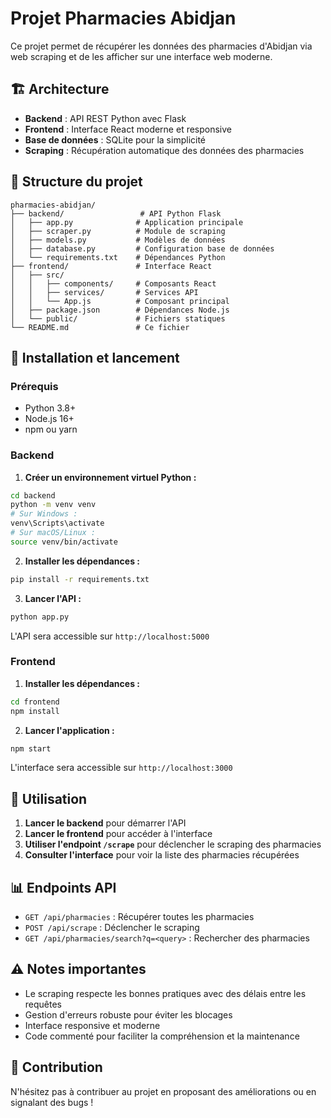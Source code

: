 # Projet Pharmacies Abidjan

Ce projet permet de récupérer les données des pharmacies d'Abidjan via web scraping et de les afficher sur une interface web moderne.

## 🏗️ Architecture

- **Backend** : API REST Python avec Flask
- **Frontend** : Interface React moderne et responsive
- **Base de données** : SQLite pour la simplicité
- **Scraping** : Récupération automatique des données des pharmacies

## 📁 Structure du projet

```
pharmacies-abidjan/
├── backend/                 # API Python Flask
│   ├── app.py              # Application principale
│   ├── scraper.py          # Module de scraping
│   ├── models.py           # Modèles de données
│   ├── database.py         # Configuration base de données
│   └── requirements.txt    # Dépendances Python
├── frontend/               # Interface React
│   ├── src/
│   │   ├── components/     # Composants React
│   │   ├── services/       # Services API
│   │   └── App.js          # Composant principal
│   ├── package.json        # Dépendances Node.js
│   └── public/             # Fichiers statiques
└── README.md               # Ce fichier
```

## 🚀 Installation et lancement

### Prérequis
- Python 3.8+
- Node.js 16+
- npm ou yarn

### Backend

1. **Créer un environnement virtuel Python :**
```bash
cd backend
python -m venv venv
# Sur Windows :
venv\Scripts\activate
# Sur macOS/Linux :
source venv/bin/activate
```

2. **Installer les dépendances :**
```bash
pip install -r requirements.txt
```

3. **Lancer l'API :**
```bash
python app.py
```

L'API sera accessible sur `http://localhost:5000`

### Frontend

1. **Installer les dépendances :**
```bash
cd frontend
npm install
```

2. **Lancer l'application :**
```bash
npm start
```

L'interface sera accessible sur `http://localhost:3000`

## 🔧 Utilisation

1. **Lancer le backend** pour démarrer l'API
2. **Lancer le frontend** pour accéder à l'interface
3. **Utiliser l'endpoint `/scrape`** pour déclencher le scraping des pharmacies
4. **Consulter l'interface** pour voir la liste des pharmacies récupérées

## 📊 Endpoints API

- `GET /api/pharmacies` : Récupérer toutes les pharmacies
- `POST /api/scrape` : Déclencher le scraping
- `GET /api/pharmacies/search?q=<query>` : Rechercher des pharmacies

## ⚠️ Notes importantes

- Le scraping respecte les bonnes pratiques avec des délais entre les requêtes
- Gestion d'erreurs robuste pour éviter les blocages
- Interface responsive et moderne
- Code commenté pour faciliter la compréhension et la maintenance

## 🤝 Contribution

N'hésitez pas à contribuer au projet en proposant des améliorations ou en signalant des bugs ! 
